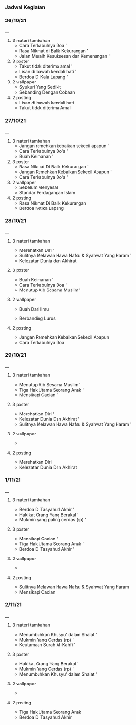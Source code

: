 ### Jadwal Kegiatan

### 26/10/21

__

1. 3 materi tambahan
   - Cara Terkabulnya Doa '
   - Rasa Nikmat di Balik Kekurangan '
   - Jalan Meraih Kesuksesan dan Kemenangan '
2. 3 poster
   - Takut tidak diterima amal '
   - Lisan di bawah kendali hati '
   - Berdoa Di Kala Lapang '
3. 2 wallpaper
   - Syukuri Yang Sedikit
   - Sebanding Dengan Cobaan
4. 2 posting
   - Lisan di bawah kendali hati
   - Takut tidak diterima Amal

### 27/10/21

__

1. 3 materi tambahan
   - Jangan remehkan kebaikan sekecil apapun '
   - Cara Terkabulnya Do'a '
   - Buah Keimanan '
2. 3 poster
   - Rasa Nikmat Di Balik Kekurangan '
   - Jangan Remehkan Kebaikan Sekecil Apapun '
   - Cara Terkabulnya Do'a '
3. 2 wallpaper
   - Sebelum Menyesal
   - Standar Perdagangan Islam
4. 2 posting 
   - Rasa Nikmat Di Balik Kekurangan
   - Berdoa Ketika Lapang

### 28/10/21

__

1. 3 materi tambahan
   
   - Merehatkan Diri '
   - Sulitnya Melawan Hawa Nafsu & Syahwat Yang Haram '
   - Kelezatan Dunia dan Akhirat '

2. 3 poster
   
   - Buah Keimanan '
   - Cara Terkabulnya Doa '
   - Menutup Aib Sesama Muslim '

3. 2 wallpaper
   
   - Buah Dari Ilmu
   
   - Berbanding Lurus

4. 2 posting 
   
   - Jangan Remehkan Kebaikan Sekecil Apapun
   - Cara Terkabulnya Doa

### 29/10/21

__

1. 3 materi tambahan
   
   - Menutup Aib Sesama Muslim '
   - Tiga Hak Utama Seorang Anak '
   - Mensikapi Cacian '

2. 3 poster
   
   - Merehatkan Diri '
   - Kelezatan Dunia Dan Akhirat '
   - Sulitnya Melawan Hawa Nafsu & Syahwat Yang Haram '

3. 2 wallpaper
   
   - 

4. 2 posting 
   
   - Merehatkan Diri
   - Kelezatan Dunia Dan Akhirat

### 1/11/21

__

1. 3 materi tambahan
   
   - Berdoa Di Tasyahud Akhir '
   - Hakikat Orang Yang Berakal '
   - Mukmin yang paling cerdas (rp) '

2. 3 poster
   
   - Mensikapi Cacian '
   - Tiga Hak Utama Seorang Anak '
   - Berdoa Di Tasyahud Akhir '

3. 2 wallpaper
   
   - 

4. 2 posting 
   
   - Sulitnya Melawan Hawa Nafsu & Syahwat Yang Haram
   - Mensikapi Cacian

### 2/11/21

__

1. 3 materi tambahan
   
   - Menumbuhkan Khusyu' dalam Shalat '
   - Mukmin Yang Cerdas (rp) '
   - Keutamaan Surah Al-Kahfi '

2. 3 poster
   
   - Hakikat Orang Yang Berakal '
   - Mukmin Yang Cerdas (rp) '
   - Menumbuhkan Khusyu' dalam Shalat '

3. 2 wallpaper
   
   - 

4. 2 posting 
   
   - Tiga Hak Utama Seorang Anak
   - Berdoa Di Tasyahud Akhir
